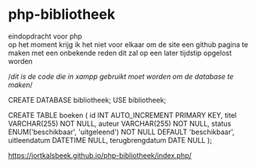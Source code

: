 # php-bibliotheek
eindopdracht voor php <br>
op het moment krijg ik het niet voor elkaar om de site een github pagina te maken met een onbekende reden dit zal op een later tijdstip opgelost worden

/*dit is de code die in xampp gebruikt moet worden om de database te maken*/

CREATE DATABASE bibliotheek;
USE bibliotheek;

CREATE TABLE boeken (
    id INT AUTO_INCREMENT PRIMARY KEY,
    titel VARCHAR(255) NOT NULL,
    auteur VARCHAR(255) NOT NULL,
    status ENUM('beschikbaar', 'uitgeleend') NOT NULL DEFAULT 'beschikbaar',
    uitleendatum DATETIME NULL,
    terugbrengdatum DATE NULL
);


https://jortkalsbeek.github.io/php-bibliotheek/index.php/ 
